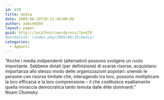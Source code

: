 ```yaml
---
id: 670
title: media
date: 2009-06-29T20:11:45+00:00
author: admin6059
layout: pages
guid: http://localhost/wordpress/?p=670
#permalink: /index.php/2009/06/29/media/
categories:
  - Appunti
---
```

<div class="quotedText">
  &#8220;Anche i media indipendenti (alternativi) possono svolgere un ruolo importante. Sebbene dotati (per definizione) di scarse risorse, acquistano importanza allo stesso modo delle organizzazioni popolari: unendo le persone con risorse limitate che, interagendo tra loro, possono moltiplicare la loro efficacia e la loro comprensione &#8211; il che costituisce esattamente quella minaccia democratica tanto temuta dalle élite dominanti.&#8221;
</div>

<div class="quotedAuthor">
  Noam Chomsky
</div>